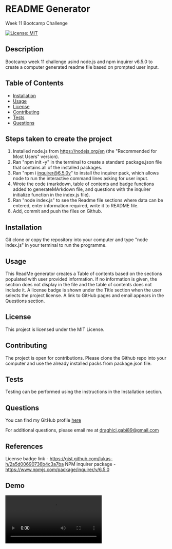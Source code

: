 # README Generator
Week 11 Bootcamp Challenge

[![License: MIT](https://img.shields.io/badge/License-MIT-yellow.svg)](https://opensource.org/licenses/MIT)

## Description 
Bootcamp week 11 challenge usind node.js and npm inquirer v6.5.0 to create a computer generated readme file based on prompted user input.

## Table of Contents
- [Installation](#installation)
- [Usage](#usage)
- [License](#license)
- [Contributing](#contributing)
- [Tests](#tests)
- [Questions](#questions)

## Steps taken to create the project
1. Installed node.js from https://nodejs.org/en (the "Recommended for Most Users" version). 
2. Ran "npm init -y" in the terminal to create a standard package.json file that contains all of the installed packages.
3. Ran "npm i inquirer@6.5.0v" to install the inquirer pack, which allows node to run the interactive command lines asking for user input.
4. Wrote the code (markdown, table of contents and badge functions added to generateMArkdown file, and questions with the inquirer initialize function in the index.js file).
4. Ran "node index.js" to see the Readme file sections where data can be entered, enter information required, write it to README file.
5. Add, commit and push the files on Github.

## Installation 
Git clone or copy the repository into your computer and type "node index.js" in your terminal to run the programme. 

## Usage 
This ReadMe generator creates a Table of contents based on the sections populated with user provided information. If no information is given, the section does not display in the file and the table of contents does not include it. 
A license badge is shown under the Title section when the user selects the project license. 
A link to GitHub pages and email appears in the Questions section.

## License
This project is licensed under the MIT License.

## Contributing
The project is open for contributions. Please clone the Github repo into your computer and use the already installed packs from package.json file.

## Tests
Testing can be performed using the instructions in the Installation section.

## Questions
You can find my GitHub profile [here](https://github.com/GabiDragh)

For additional questions, please email me at draghici.gabi89@gmail.com

## References
 
License badge link - https://gist.github.com/lukas-h/2a5d00690736b4c3a7ba
NPM inquirer package - https://www.npmjs.com/package/inquirer/v/6.5.0

## Demo 

![Demo Video](ReadMe-Generator_Gabriela-Draghici_Feb_20_2024_5_55_PM.webm?raw=true "Demo video")